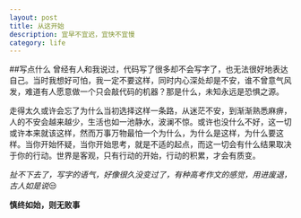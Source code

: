 ```yaml
---
layout: post
title: 从这开始
description: 宜早不宜迟，宜快不宜慢
category: life
---
```

##写点什么
   曾经有人和我说过，代码写了很多却不会写字了，也无法很好地表达自己。当时我想好可怕，我一定不要这样，同时内心深处却是不安，谁不曾意气风发，难道有人愿意做一个只会敲代码的机器？那是什么，未知永远是恐惧之源。

  走得太久或许会忘了为什么当初选择这样一条路，从迷茫不安，到渐渐熟悉麻痹，人的不安会越来越少，生活也如一池静水，波澜不惊。或许也没什么不好，这一切或许本来就该这样，然而万事万物最怕一个为什么，为什么是这样，为什么要这样。当你开始怀疑，当你开始思考，就是不适的起点，而这一切会有什么结果取决于你的行动。世界是客观，只有行动的开始，行动的积累，才会有质变。

  *扯不下去了，写字的语气，好像很久没变过了，有种高考作文的感觉，用进废退，古人如是说*:unamused:
  
  **慎终如始，则无败事**

 
 



  